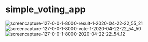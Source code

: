 # simple_voting_app
![screencapture-127-0-0-1-8000-result-1-2020-04-22-22_55_21](https://user-images.githubusercontent.com/28539005/80012300-d3df5a80-84ec-11ea-833f-8c7266117e14.png)
![screencapture-127-0-0-1-8000-vote-1-2020-04-22-22_54_50](https://user-images.githubusercontent.com/28539005/80012307-d641b480-84ec-11ea-8403-18435feaa5d9.png)
![screencapture-127-0-0-1-8000-2020-04-22-22_54_12](https://user-images.githubusercontent.com/28539005/80012312-d9d53b80-84ec-11ea-9642-a63dfe2975c9.png)
